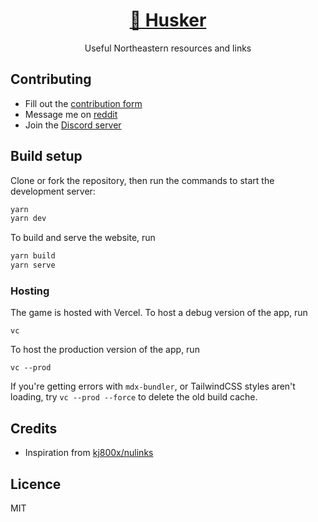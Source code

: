 <h1 align="center"><a href="https://husker.vercel.app/">🐾 Husker</a></h1>

<p align="center">Useful Northeastern resources and links</p>

## Contributing

- Fill out the [contribution form](https://husker.vercel.app/contribute/)
- Message me on [reddit](https://www.reddit.com/user/mapuniverse)
- Join the [Discord server](https://discord.gg/XVUT7jRTD3)

## Build setup

Clone or fork the repository, then run the commands to start the development server:

```bash
yarn
yarn dev
```

To build and serve the website, run

```bash
yarn build
yarn serve
```

### Hosting

The game is hosted with Vercel. To host a debug version of the app, run

```
vc
```

To host the production version of the app, run

```
vc --prod
```

If you're getting errors with `mdx-bundler`, or TailwindCSS styles aren't loading, try `vc --prod --force` to delete the old build cache.

## Credits

- Inspiration from [kj800x/nulinks](https://github.com/kj800x/nulinks)

## Licence

MIT

